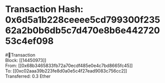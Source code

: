 
Transaction Hash: 0x6d5a1b228ceeee5cd799300f23562a2b0b6db5c7d470e8b6e44272053c4ef098
====================================================================================
  
#💸Transaction  
Block: [[14450973]]  
From: [[0x68b3465833fb72a70ecdf485e0e4c7bd8665fc45]]  
To: [[0xc02aaa39b223fe8d0a0e5c4f27ead9083c756cc2]]  
Transferred: 0.3 Ether